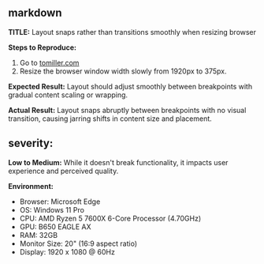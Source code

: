 ## markdown

**TITLE:** Layout snaps rather than transitions smoothly when resizing browser

**Steps to Reproduce:**
1. Go to [tomiller.com](https://tomiller.com)
2. Resize the browser window width slowly from 1920px to 375px.

**Expected Result:**
Layout should adjust smoothly between breakpoints with gradual content scaling or wrapping.

**Actual Result:**
Layout snaps abruptly between breakpoints with no visual transition, causing jarring shifts in content size and placement.

## severity: 
**Low to Medium:** 
While it doesn't break functionality, it impacts user experience and perceived quality.

**Environment:**
- Browser: Microsoft Edge
- OS: Windows 11 Pro
- CPU: AMD Ryzen 5 7600X 6-Core Processor (4.70GHz)
- GPU: B650 EAGLE AX
- RAM: 32GB
- Monitor Size: 20" (16:9 aspect ratio)
- Display: 1920 x 1080 @ 60Hz
